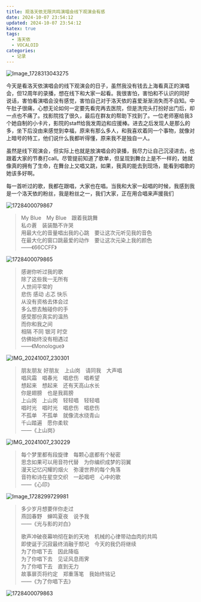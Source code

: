 ```yaml
---
title: 观洛天依无限共鸣演唱会线下观演会有感
date: 2024-10-07 23:54:12
updated: 2024-10-07 23:54:12
katex: true
tags:
  - 洛天依
  - VOCALOID
categories:
  - 记录
---
```


![Image_1728313043275](https://github.com/atoposyz/picx-images-hosting/raw/master/Image_1728313043275.b8vtq6f9i.webp)

今天是看洛天依演唱会的线下观演会的日子，虽然我没有钱去上海看真正的演唱会，但12周年的录播，想在线下和大家一起看。我很害怕，害怕和不认识的同好说话，害怕看演唱会没有感觉，害怕自己对于洛天依的喜爱渐渐消失而不自知。中午肚子很痛，心想无论如何一定要先看完再去医院，但是洗完头打扮好出门后，却一点也不痛了。找影院找了很久，最后在群友的帮助下找到了。一位老师塞给我3个她自制的小卡片，影院的staff给我发周边和应援棒。进去之后发现人是那么的多，坐下后没由来感觉到幸福，原来有那么多人，和我喜欢着同一个事物，就像对上暗号的特工，他们说什么我都听得懂，原来我不是独自一人。

虽然是线下观演会，但实际上也就是放演唱会的录播，我尽力让自己沉浸进去，也跟着大家的节奏打call。尽管提前知道了歌单，但呈现到舞台上是不一样的，她就像真的拥有了生命，在舞台上又唱又跳，如果，我真的能去到现场，能看到唱歌的她该多好啊。

每一首听过的歌，我都在跟唱，大家也在唱。当我和大家一起唱的时候，我感到我是一个洛天依的粉丝，我是粉丝之一，我们大家，正在用合唱来声援我们

![1728400079867](https://github.com/atoposyz/picx-images-hosting/raw/master/1728400079867.8ad8osnj3a.webp)

> My Blue　My Blue　跟着我跳舞<br/>
> 私の蒼　装装酷不许哭<br/>
> 用最大化的音量唱出我的心跳　要让这次元听见我的音色<br/>
> 在最大化的窗口跳最爱的动作　要让这次元染上我的颜色<br/>
> ——《66CCFF》

![1728400079865](https://github.com/atoposyz/picx-images-hosting/raw/master/1728400079865.45hncoqczo.webp)

> 感谢你听过我的歌<br/>
> 除了这些我一无所有<br/>
> 人世间平常的<br/>
> 悲伤 感动 忐忑 快乐<br/>
> 从没有资格去体会过<br/>
> 多么想去触碰你的手<br/>
> 感受那份真实的温热<br/>
> 而你和我之间<br/>
> 相隔 不同 银河 时空<br/>
> 仿佛始终没有相遇过<br/>
> ——《Monologue》

![IMG_20241007_230301](https://github.com/atoposyz/picx-images-hosting/raw/master/IMG_20241007_230301.6bh1ygg0xb.webp)

> 朋友朋友
> 好朋友　上山岗　请同我　大声唱<br/>
> 唱风霜　唱春光　唱悲伤　唱希望<br/>
> 想起来　想起来　还有天高山水长<br/>
> 你是翅膀　也是我肩膀<br/>
> 上山岗　上山岗　轻轻唱　轻轻唱<br/>
> 唱时光　唱时光　唱悲伤　唱悲伤<br/>
> 不孤单　不孤单　就像流水绕青山<br/>
> 千山踏遍　愿你柔软<br/>
> ——《上山岗》

![IMG_20241007_230229](https://github.com/atoposyz/picx-images-hosting/raw/master/IMG_20241007_230229.4g4h5u3lcj.webp)

> 每个梦里都有段旋律　每颗心底都有个秘密<br/>
> 思念如果可以用音符代替　为你编织成梦的羽翼<br/>
> 漫天记忆闪耀的烟火　弥漫世界的每个角落<br/>
> 音符和诗在星空交织　一起唱吧　心中的歌<br/>
> ——《心印》

![Image_1728299729981](https://github.com/atoposyz/picx-images-hosting/raw/master/Image_1728299729981.7zqevn6b49.webp)

> 多少岁月想要伴你走过<br/>
> 燕回春野　蝉鸣夏夜　说予我<br/>
> ——《光与影的对白》
> 
> 歌声冲破夜幕响彻在新的天地　机械的心律带动血肉的共鸣<br/>
> 即使诞于沉寂最终消融于颓圮　今天的我仍将继续<br/>
> 为了你唱下去　因此降临<br/>
> 为了你唱下去　见证风息雨霁<br/>
> 为了你唱下去　直到无力<br/>
> 故事扉页将约定　郑重落笔　我始终铭记<br/>
> ——《为了你唱下去》

![1728400079863](https://github.com/atoposyz/picx-images-hosting/raw/master/1728400079863.1zi8qwyp97.webp)

